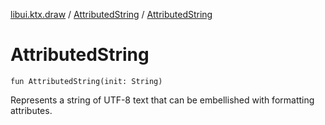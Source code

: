 [libui.ktx.draw](../README.md) / [AttributedString](README.md) / [AttributedString](-attributed-string.md)

# AttributedString

`fun AttributedString(init: String)`

Represents a string of UTF-8 text that can be embellished with formatting attributes.
